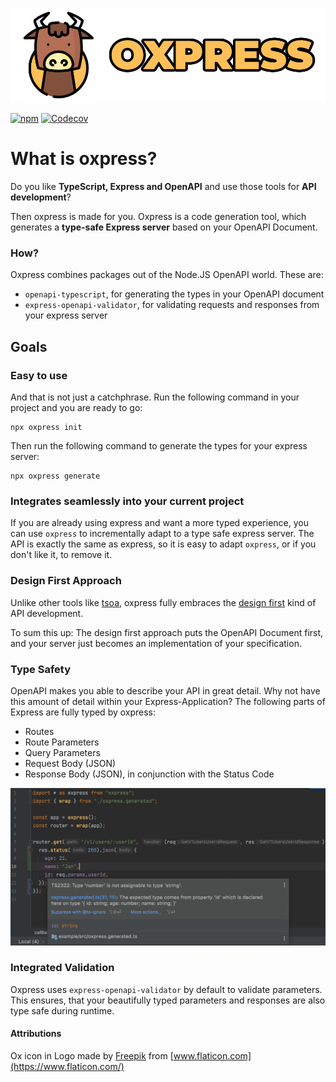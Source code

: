 ![Logo of oxpress](logo.png)

[![npm](https://img.shields.io/npm/v/oxpress)](https://www.npmjs.com/package/oxpress) [![Codecov](https://img.shields.io/codecov/c/github/jankuss/oxpress)](https://codecov.io/gh/jankuss/oxpress)

# What is oxpress?

Do you like **TypeScript, Express and OpenAPI** and use those tools for **API development**?

Then oxpress is made for you. Oxpress is a code generation tool,
which generates a **type-safe Express server** based on your OpenAPI Document.

### How?

Oxpress combines packages out of the Node.JS OpenAPI world. These are:
- `openapi-typescript`, for generating the types in your OpenAPI document
- `express-openapi-validator`, for validating requests and responses from your express server

## Goals

### Easy to use

And that is not just a catchphrase. Run the following command in your project and you are ready to go:

```
npx oxpress init
```

Then run the following command to generate the types for your express server:

```
npx oxpress generate
```

### Integrates seamlessly into your current project

If you are already using express and want a more typed experience, you can use `oxpress` to incrementally adapt to a type safe express server. The API is exactly the same as express, so it is easy to adapt `oxpress`, or if you don't like it, to remove it.

### Design First Approach

Unlike other tools like [tsoa](https://github.com/lukeautry/tsoa),
oxpress fully embraces the [design first](https://swagger.io/blog/api-design/design-first-or-code-first-api-development/)
kind of API development.

To sum this up: The design first approach puts the OpenAPI Document first, and your server just becomes an implementation of your specification.

### Type Safety

OpenAPI makes you able to describe your API in great detail. Why not have this amount of detail within your Express-Application?
The following parts of Express are fully typed by oxpress:

* Routes
* Route Parameters
* Query Parameters
* Request Body (JSON)
* Response Body (JSON), in conjunction with the Status Code

![Type Safety in Action](docs/static/img/typed_express_app.png)

### Integrated Validation

Oxpress uses `express-openapi-validator` by default to validate parameters. This ensures,
that your beautifully typed parameters and responses are also type safe during runtime.

#### Attributions

Ox icon in Logo made by [Freepik](https://www.freepik.com) from [www.flaticon.com](https://www.flaticon.com/)

